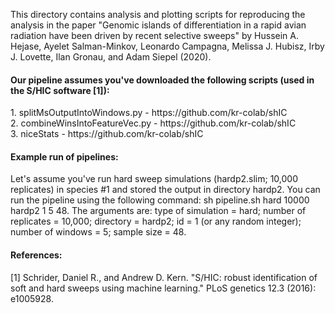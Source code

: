 This directory contains analysis and plotting scripts for reproducing the analysis in the paper "Genomic islands of differentiation in a rapid avian radiation have been driven by recent selective sweeps" by Hussein A. Hejase, Ayelet Salman-Minkov, Leonardo Campagna, Melissa J. Hubisz, Irby J. Lovette, Ilan Gronau, and Adam Siepel (2020).

<h4>Our pipeline assumes you've downloaded the following scripts (used in the S/HIC software [1]):</h4>
1. splitMsOutputIntoWindows.py - https://github.com/kr-colab/shIC <br />
2. combineWinsIntoFeatureVec.py - https://github.com/kr-colab/shIC <br />
3. niceStats - https://github.com/kr-colab/shIC <br />

<h4>Example run of pipelines:</h4>
Let's assume you've run hard sweep simulations (hardp2.slim; 10,000 replicates) in species #1  and stored the output in directory hardp2. You can run the pipeline using the following command: sh pipeline.sh hard 10000 hardp2 1 5 48. The arguments are: type of simulation = hard; number of replicates = 10,000; directory = hardp2; id = 1 (or any random integer); number of windows = 5; sample size = 48.

<h4>References:</h4>
[1] Schrider, Daniel R., and Andrew D. Kern. "S/HIC: robust identification of soft and hard sweeps using machine learning." PLoS genetics 12.3 (2016): e1005928.
